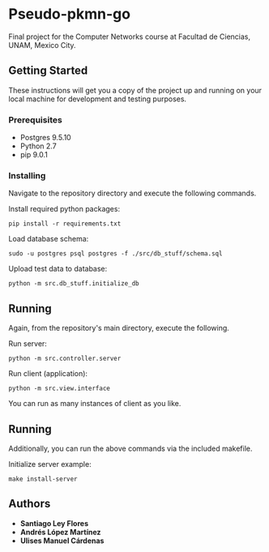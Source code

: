 # Pseudo-pkmn-go
Final project for the Computer Networks course at Facultad de Ciencias, UNAM, Mexico City. 

## Getting Started
These instructions will get you a copy of the project up and running on your local machine for development and testing purposes.

### Prerequisites

* Postgres 9.5.10
* Python 2.7
* pip 9.0.1

### Installing

Navigate to the repository directory and execute the following commands. 

Install required python packages:

```
pip install -r requirements.txt
```

Load database schema:

```
sudo -u postgres psql postgres -f ./src/db_stuff/schema.sql
```

Upload test data to database:

```
python -m src.db_stuff.initialize_db
```

## Running

Again, from the repository's main directory, execute the following.

Run server:

```
python -m src.controller.server
```

Run client (application):
```
python -m src.view.interface
```

You can run as many instances of client as you like.

## Running

Additionally, you can run the above commands via the included makefile.

Initialize server example:

```
make install-server
```

## Authors

* **Santiago Ley Flores**
* **Andrés López Martínez**
* **Ulises Manuel Cárdenas**

